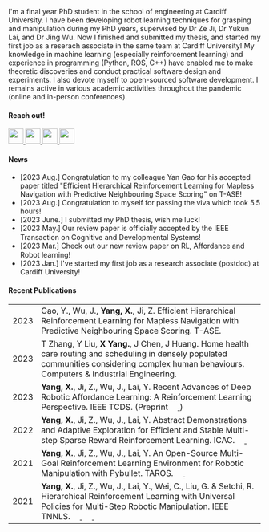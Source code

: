 I'm a final year PhD student in the school of engineering at Cardiff University.
I have been developing robot learning techniques for grasping and manipulation during my PhD years, 
supervised by Dr Ze Ji, Dr Yukun Lai, and Dr Jing Wu. Now I finished and submitted my thesis, 
and started my first job as a reserach associate in the same team at Cardiff University!
My knowledge in machine learning (especially reinforcement learning) and experience in programming (Python, ROS, C++) 
have enabled me to make theoretic discoveries and conduct practical software design and experiments. 
I also devote myself to open-sourced software development. 
I remains active in various academic activities throughout the pandemic 
(online and in-person conferences).

#### Reach out!

<a href="mailto:YangX66@cardiff.ac.uk">
   <img src="https://techcommunity.microsoft.com/t5/image/serverpage/image-id/172206i70472167E79B9D0F/image-size/large?v=v2&px=999" width="30" height="30">
</a>
<a href="https://scholar.google.com/citations?user=pJoieqMAAAAJ">
   <img src="https://upload.wikimedia.org/wikipedia/commons/thumb/c/c7/Google_Scholar_logo.svg/2048px-Google_Scholar_logo.svg.png" width="30" height="30">
</a>
<a href="https://www.zhihu.com/people/xiao-yang-69-78-27/">
   <img src="https://picx.zhimg.com/v2-4cd83ae3d6ca76dabecf001244a62310.jpg?source=57bbeac9" width="30" height="30">
</a>
<a href="https://www.linkedin.com/in/xintong-yang-016a9a250/">
   <img src="https://www.edigitalagency.com.au/wp-content/uploads/Linkedin-logo-icon-png.png" width="30" height="30">
</a>

#### News
- [2023 Aug.] Congratulation to my colleague Yan Gao for his accepted paper titled "Efficient Hierarchical Reinforcement Learning for Mapless Navigation with Predictive Neighbouring Space Scoring" on T-ASE!
- [2023 Aug.] Congratulation to myself for passing the viva which took 5.5 hours!
- [2023 June.] I submitted my PhD thesis, wish me luck!
- [2023 May.] Our review paper is officially accepted by the IEEE Transaction on Cognitive and Developmental Systems! <a href="https://arxiv.org/abs/2303.05344">
             <img src="https://upload.wikimedia.org/wikipedia/commons/thumb/6/6c/PDF_icon.svg/1200px-PDF_icon.svg.png" width="15" height="15">
             </a>
- [2023 Mar.] Check out our new review paper on RL, Affordance and Robot learning! <a href="https://arxiv.org/abs/2303.05344">
             <img src="https://upload.wikimedia.org/wikipedia/commons/thumb/6/6c/PDF_icon.svg/1200px-PDF_icon.svg.png" width="15" height="15">
             </a>
- [2023 Jan.] I've started my first job as a research associate (postdoc) at Cardiff University!

#### Recent Publications
<table>
  <tbody>
    <tr>
      <td>2023</td>
      <td>Gao, Y., Wu, J., <b>Yang, X.</b>, Ji, Z. Efficient Hierarchical Reinforcement Learning for Mapless Navigation with Predictive Neighbouring Space Scoring. T-ASE.</td>
    </tr>
    <tr>
      <td>2023</td>
      <td>T Zhang, Y Liu, <b>X Yang.</b>, J Chen, J Huang. Home health care routing and scheduling in densely populated communities considering complex human behaviours. Computers & Industrial Engineering. 
          <a href="https://doi.org/10.1016/j.cie.2023.109332">
             <img src="https://upload.wikimedia.org/wikipedia/en/thumb/6/6a/Elsevier_logo_2019.svg/1024px-Elsevier_logo_2019.svg.png" width="15" height="15">
             </a></td>
    </tr>
    <tr>
      <td>2023 </td>
      <td><b>Yang, X.</b>, Ji, Z., Wu, J., Lai, Y. Recent Advances of Deep Robotic Affordance Learning: A Reinforcement Learning Perspective. 
             IEEE TCDS.
          (Preprint <a href="https://arxiv.org/abs/2303.05344">
             <img src="https://upload.wikimedia.org/wikipedia/commons/thumb/6/6c/PDF_icon.svg/1200px-PDF_icon.svg.png" width="15" height="15">
             </a>)
       </td>
    </tr>
    <tr>
      <td>2022</td>
      <td><b>Yang, X.</b>, Ji, Z., Wu, J., Lai, Y. Abstract Demonstrations and Adaptive Exploration for Efficient and Stable Multi-step Sparse Reward Reinforcement Learning. ICAC. 
          <a href="https://arxiv.org/abs/2207.09243">
             <img src="https://upload.wikimedia.org/wikipedia/commons/thumb/6/6c/PDF_icon.svg/1200px-PDF_icon.svg.png" width="15" height="15">
             </a>
          <a href="https://github.com/IanYangChina/A-2-paper-code">
             <img src="https://cdn-icons-png.flaticon.com/512/25/25231.png" width="15" height="15">
             </a></td>
    </tr>
    <tr>
      <td>2021</td>
      <td><b>Yang, X.</b>, Ji, Z., Wu, J., Lai, Y. An Open-Source Multi-Goal Reinforcement Learning Environment for Robotic Manipulation with Pybullet. TAROS. 
          <a href="https://arxiv.org/abs/2105.05985">
             <img src="https://upload.wikimedia.org/wikipedia/commons/thumb/6/6c/PDF_icon.svg/1200px-PDF_icon.svg.png" width="15" height="15">
             </a>
          <a href="https://github.com/IanYangChina/pybullet_multigoal_gym">
             <img src="https://cdn-icons-png.flaticon.com/512/25/25231.png" width="15" height="15">
             </a></td>
    </tr>
    <tr>
      <td>2021</td>
      <td><b>Yang, X.</b>, Ji, Z., Wu, J., Lai, Y., Wei, C., Liu, G. & Setchi, R. Hierarchical Reinforcement Learning with Universal Policies for Multi-Step Robotic Manipulation. IEEE TNNLS.
          <a href="https://ieeexplore.ieee.org/document/9366328">
             <img src="https://upload.wikimedia.org/wikipedia/commons/thumb/6/6c/PDF_icon.svg/1200px-PDF_icon.svg.png" width="15" height="15">
             </a>
          <a href="https://www.youtube.com/watch?v=n_wQuf4r0qk">
             <img src="https://upload.wikimedia.org/wikipedia/commons/thumb/0/09/YouTube_full-color_icon_%282017%29.svg/2560px-YouTube_full-color_icon_%282017%29.svg.png" width="20" height="15">
             </a>
          <a href="https://github.com/IanYangChina/UOF-paper-code">
             <img src="https://cdn-icons-png.flaticon.com/512/25/25231.png" width="15" height="15">
             </a></td>
    </tr>
  </tbody>
</table>
